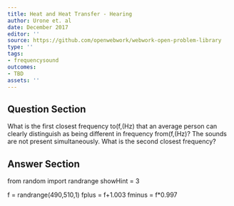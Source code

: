 ```yaml
---
title: Heat and Heat Transfer - Hearing
author: Urone et. al
date: December 2017
editor: ''
source: https://github.com/openwebwork/webwork-open-problem-library
type: ''
tags:
- frequencysound
outcomes:
- TBD
assets: ''
---
```


## Question Section 

What is the first closest frequency to(f,(Hz) that an average person can clearly
distinguish as being different in frequency from(f,(Hz)? The sounds are not present
simultaneously.
What is the second closest frequency?


## Answer Section

from random import randrange
showHint = 3

f = randrange(490,510,1)
fplus = f+1.003
fminus = f*0.997